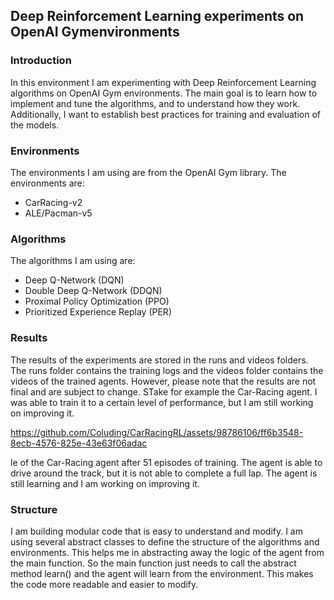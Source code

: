 ## Deep Reinforcement Learning experiments on OpenAI Gymenvironments

### Introduction
In this environment I am experimenting with Deep Reinforcement Learning algorithms on OpenAI Gym environments. The main goal is to learn how to implement and tune the algorithms, and to understand how they work. Additionally, I want to establish best practices for training and evaluation of the models.


### Environments
The environments I am using are from the OpenAI Gym library. The environments are:
- CarRacing-v2
- ALE/Pacman-v5


### Algorithms
The algorithms I am using are:
- Deep Q-Network (DQN)
- Double Deep Q-Network (DDQN)
- Proximal Policy Optimization (PPO)
- Prioritized Experience Replay (PER)


### Results
The results of the experiments are stored in the runs and videos folders. The runs folder contains the training logs and the videos folder contains the videos of the trained agents.
However, please note that the results are not final and are subject to change. STake for example the Car-Racing agent. I was able to train it to a certain level of performance, but I am still working on improving it.

https://github.com/Coluding/CarRacingRL/assets/98786106/ff6b3548-8ecb-4576-825e-43e63f06adac

le of the Car-Racing agent after 51 episodes of training. The agent is able to drive around the track, but it is not able to complete a full lap. The agent is still learning and I am working on improving it.

### Structure
 I am building modular code that is easy to understand and modify. I am using several abstract classes to define the structure of the algorithms and environments. 
 This helps me in abstracting away the logic of the agent from the main function. So the main function just needs to call the abstract method learn()  and the agent will learn from the environment. This makes the code more readable and easier to modify.
